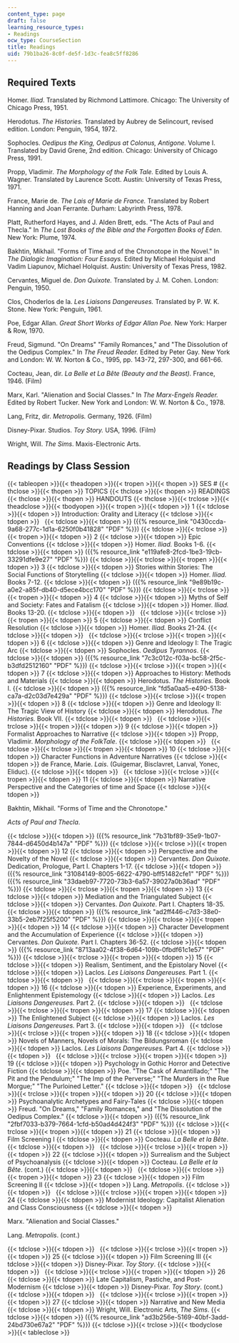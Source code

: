 ```yaml
---
content_type: page
draft: false
learning_resource_types:
- Readings
ocw_type: CourseSection
title: Readings
uid: 79b1ba26-8c0f-de5f-1d3c-fea8c5ff8286
---
```

## Required Texts

Homer. *Iliad*. Translated by Richmond Lattimore. Chicago: The University of Chicago Press, 1951.

Herodotus. *The Histories.* Translated by Aubrey de Selincourt, revised edition. London: Penguin, 1954, 1972.

Sophocles. *Oedipus the King, Oedipus at Colonus, Antigone.* Volume I. Translated by David Grene, 2nd edition. Chicago: University of Chicago Press, 1991.

Propp, Vladimir. *The Morphology of the Folk Tale.* Edited by Louis A. Wagner. Translated by Laurence Scott. Austin: University of Texas Press, 1971.

France, Marie de. *The Lais of Marie de France.* Translated by Robert Hanning and Joan Ferrante. Durham: Labyrinth Press, 1978.

Platt, Rutherford Hayes, and J. Alden Brett, eds. "The Acts of Paul and Thecla." In *The Lost Books of the Bible and the Forgotten Books of Eden.* New York: Plume, 1974.

Bakhtin, Mikhail. "Forms of Time and of the Chronotope in the Novel." In *The Dialogic Imagination: Four Essays.* Edited by Michael Holquist and Vadim Liapunov, Michael Holquist. Austin: University of Texas Press, 1982.

Cervantes, Miguel de. *Don Quixote.* Translated by J. M. Cohen. London: Penguin, 1950.

Clos, Choderlos de la. *Les Liaisons Dangereuses.* Translated by P. W. K. Stone. New York: Penguin, 1961.

Poe, Edgar Allan. *Great Short Works of Edgar Allan Poe.* New York: Harper & Row, 1970.

Freud, Sigmund. "On Dreams" "Family Romances," and "The Dissolution of the Oedipus Complex." In *The Freud Reader.* Edited by Peter Gay. New York and London: W. W. Norton & Co., 1995, pp. 143-72, 297-300, and 661-66.

Cocteau, Jean, dir. *La Belle et La Bête (Beauty and the Beast).* France, 1946. (Film)

Marx, Karl. "Alienation and Social Classes." In *The Marx-Engels Reader.* Edited by Robert Tucker. New York and London: W. W. Norton & Co., 1978.

Lang, Fritz, dir. *Metropolis.* Germany, 1926. (Film)

Disney-Pixar. Studios. *Toy Story.* USA, 1996. (Film)

Wright, Will. *The Sims*. Maxis-Electronic Arts.

## Readings by Class Session

{{< tableopen >}}{{< theadopen >}}{{< tropen >}}{{< thopen >}}
SES #
{{< thclose >}}{{< thopen >}}
TOPICS
{{< thclose >}}{{< thopen >}}
READINGS
{{< thclose >}}{{< thopen >}}
HANDOUTS
{{< thclose >}}{{< trclose >}}{{< theadclose >}}{{< tbodyopen >}}{{< tropen >}}{{< tdopen >}}
1
{{< tdclose >}}{{< tdopen >}}
Introduction: Orality and Literacy
{{< tdclose >}}{{< tdopen >}}
 
{{< tdclose >}}{{< tdopen >}}
({{% resource_link "0430ccda-9a68-277c-1d1a-6250f0b41828" "PDF" %}})
{{< tdclose >}}{{< trclose >}}{{< tropen >}}{{< tdopen >}}
2
{{< tdclose >}}{{< tdopen >}}
Epic Conventions
{{< tdclose >}}{{< tdopen >}}
Homer. *Iliad.* Books 1-6.
{{< tdclose >}}{{< tdopen >}}
({{% resource_link "e119afe8-2fcd-1be3-19cb-33291dfe9e27" "PDF" %}})
{{< tdclose >}}{{< trclose >}}{{< tropen >}}{{< tdopen >}}
3
{{< tdclose >}}{{< tdopen >}}
Stories within Stories: The Social Functions of Storytelling
{{< tdclose >}}{{< tdopen >}}
Homer. *Iliad.* Books 7-12.
{{< tdclose >}}{{< tdopen >}}
({{% resource_link "9e89b19c-a0e2-a85f-db40-d5ece4bcc170" "PDF" %}})
{{< tdclose >}}{{< trclose >}}{{< tropen >}}{{< tdopen >}}
4
{{< tdclose >}}{{< tdopen >}}
Myths of Self and Society: Fates and Fatalism
{{< tdclose >}}{{< tdopen >}}
Homer. *Iliad.* Books 13-20.
{{< tdclose >}}{{< tdopen >}}
 
{{< tdclose >}}{{< trclose >}}{{< tropen >}}{{< tdopen >}}
5
{{< tdclose >}}{{< tdopen >}}
Conflict Resolution
{{< tdclose >}}{{< tdopen >}}
Homer. *Iliad.* Books 21-24.
{{< tdclose >}}{{< tdopen >}}
 
{{< tdclose >}}{{< trclose >}}{{< tropen >}}{{< tdopen >}}
6
{{< tdclose >}}{{< tdopen >}}
Genre and Ideology I: The Tragic Arc
{{< tdclose >}}{{< tdopen >}}
Sophocles. *Oedipus Tyrannos*.
{{< tdclose >}}{{< tdopen >}}
({{% resource_link "7c3c012c-f03a-bc58-2f5c-b3dfd2512160" "PDF" %}})
{{< tdclose >}}{{< trclose >}}{{< tropen >}}{{< tdopen >}}
7
{{< tdclose >}}{{< tdopen >}}
Approaches to History: Methods and Materials
{{< tdclose >}}{{< tdopen >}}
Herodotus. *The Histories.* Book I.
{{< tdclose >}}{{< tdopen >}}
({{% resource_link "fd5a0aa5-e490-5138-ca7a-d2c03d7e429a" "PDF" %}})
{{< tdclose >}}{{< trclose >}}{{< tropen >}}{{< tdopen >}}
8
{{< tdclose >}}{{< tdopen >}}
Genre and Ideology II: The Tragic View of History
{{< tdclose >}}{{< tdopen >}}
Herodotus. *The Histories.* Book VII.
{{< tdclose >}}{{< tdopen >}}
 
{{< tdclose >}}{{< trclose >}}{{< tropen >}}{{< tdopen >}}
9
{{< tdclose >}}{{< tdopen >}}
Formalist Approaches to Narrative
{{< tdclose >}}{{< tdopen >}}
Propp, Vladimir. *Morphology of the FolkTale*.
{{< tdclose >}}{{< tdopen >}}
 
{{< tdclose >}}{{< trclose >}}{{< tropen >}}{{< tdopen >}}
10
{{< tdclose >}}{{< tdopen >}}
Character Functions in Adventure Narratives
{{< tdclose >}}{{< tdopen >}}
de France, Marie. *Lais*. (Guigemar, Bisclavret, Lanval, Yonec, Eliduc).
{{< tdclose >}}{{< tdopen >}}
 
{{< tdclose >}}{{< trclose >}}{{< tropen >}}{{< tdopen >}}
11
{{< tdclose >}}{{< tdopen >}}
Narrative Perspective and the Categories of time and Space
{{< tdclose >}}{{< tdopen >}}

Bakhtin, Mikhail. "Forms of Time and the Chronotope." 

*Acts of Paul and Thecla*.

{{< tdclose >}}{{< tdopen >}}
({{% resource_link "7b31bf89-35e9-1b07-7844-d6450d4b147a" "PDF" %}})
{{< tdclose >}}{{< trclose >}}{{< tropen >}}{{< tdopen >}}
12
{{< tdclose >}}{{< tdopen >}}
Perspective and the Novelty of the Novel
{{< tdclose >}}{{< tdopen >}}
Cervantes. *Don Quixote*. Dedication, Prologue, Part I. Chapters 1-17.
{{< tdclose >}}{{< tdopen >}}
({{% resource_link "31084149-8005-6622-4790-bff51482cfe1" "PDF" %}})   
({{% resource_link "33daeb97-7720-73b3-6a57-39027a0b36ad" "PDF" %}})
{{< tdclose >}}{{< trclose >}}{{< tropen >}}{{< tdopen >}}
13
{{< tdclose >}}{{< tdopen >}}
Mediation and the Triangulated Subject
{{< tdclose >}}{{< tdopen >}}
Cervantes. *Don Quixote*. Part I. Chapters 18-35.
{{< tdclose >}}{{< tdopen >}}
({{% resource_link "ad2ff446-c7d3-38e0-33b5-2eb7f25f5200" "PDF" %}})
{{< tdclose >}}{{< trclose >}}{{< tropen >}}{{< tdopen >}}
14
{{< tdclose >}}{{< tdopen >}}
Character Development and the Accumulation of Experience
{{< tdclose >}}{{< tdopen >}}
Cervantes. *Don Quixote.* Part I. Chapters 36-52.
{{< tdclose >}}{{< tdopen >}}
({{% resource_link "8713aa02-4f38-6d64-109b-0fbdf61c1e57" "PDF" %}})
{{< tdclose >}}{{< trclose >}}{{< tropen >}}{{< tdopen >}}
15
{{< tdclose >}}{{< tdopen >}}
Realism, Sentiment, and the Epistolary Novel
{{< tdclose >}}{{< tdopen >}}
Laclos. *Les Liaisons Dangereuses.* Part 1.
{{< tdclose >}}{{< tdopen >}}
 
{{< tdclose >}}{{< trclose >}}{{< tropen >}}{{< tdopen >}}
16
{{< tdclose >}}{{< tdopen >}}
Experience, Experiments, and Enlightenment Epistemology
{{< tdclose >}}{{< tdopen >}}
Laclos. *Les Liaisons Dangereuses.* Part 2.
{{< tdclose >}}{{< tdopen >}}
 
{{< tdclose >}}{{< trclose >}}{{< tropen >}}{{< tdopen >}}
17
{{< tdclose >}}{{< tdopen >}}
The Enlightened Subject
{{< tdclose >}}{{< tdopen >}}
Laclos. *Les Liaisons Dangereuses.* Part 3.
{{< tdclose >}}{{< tdopen >}}
 
{{< tdclose >}}{{< trclose >}}{{< tropen >}}{{< tdopen >}}
18
{{< tdclose >}}{{< tdopen >}}
Novels of Manners, Novels of Morals: The Bildungsroman
{{< tdclose >}}{{< tdopen >}}
Laclos. *Les Liaisons Dangereuses.* Part 4.
{{< tdclose >}}{{< tdopen >}}
 
{{< tdclose >}}{{< trclose >}}{{< tropen >}}{{< tdopen >}}
19
{{< tdclose >}}{{< tdopen >}}
Psychology in Gothic Horror and Detective Fiction
{{< tdclose >}}{{< tdopen >}}
Poe. "The Cask of Amantillado;" "The Pit and the Pendulum;" "The Imp of the Perverse;" "The Murders in the Rue Morgue;" "The Purloined Letter."
{{< tdclose >}}{{< tdopen >}}
 
{{< tdclose >}}{{< trclose >}}{{< tropen >}}{{< tdopen >}}
20
{{< tdclose >}}{{< tdopen >}}
Psychoanalytic Archetypes and Fairy-Tales
{{< tdclose >}}{{< tdopen >}}
Freud. "On Dreams," "Family Romances," and "The Dissolution of the Oedipus Complex."
{{< tdclose >}}{{< tdopen >}}
({{% resource_link "2fbf7033-b379-7664-1cfd-b50ad4d424f3" "PDF" %}})
{{< tdclose >}}{{< trclose >}}{{< tropen >}}{{< tdopen >}}
21
{{< tdclose >}}{{< tdopen >}}
Film Screening I
{{< tdclose >}}{{< tdopen >}}
Cocteau. *La Belle et la Bête*.
{{< tdclose >}}{{< tdopen >}}
 
{{< tdclose >}}{{< trclose >}}{{< tropen >}}{{< tdopen >}}
22
{{< tdclose >}}{{< tdopen >}}
Surrealism and the Subject of Psychoanalysis
{{< tdclose >}}{{< tdopen >}}
Cocteau. *La Belle et la Bête*. (cont.)
{{< tdclose >}}{{< tdopen >}}
 
{{< tdclose >}}{{< trclose >}}{{< tropen >}}{{< tdopen >}}
23
{{< tdclose >}}{{< tdopen >}}
Film Screening II
{{< tdclose >}}{{< tdopen >}}
Lang. *Metropolis*.
{{< tdclose >}}{{< tdopen >}}
 
{{< tdclose >}}{{< trclose >}}{{< tropen >}}{{< tdopen >}}
24
{{< tdclose >}}{{< tdopen >}}
Modernist Ideology: Capitalist Alienation and Class Consciousness
{{< tdclose >}}{{< tdopen >}}

Marx. "Alienation and Social Classes."

Lang. *Metropolis*. (cont.)

{{< tdclose >}}{{< tdopen >}}
 
{{< tdclose >}}{{< trclose >}}{{< tropen >}}{{< tdopen >}}
25
{{< tdclose >}}{{< tdopen >}}
Film Screening III
{{< tdclose >}}{{< tdopen >}}
Disney-Pixar. *Toy Story*.
{{< tdclose >}}{{< tdopen >}}
 
{{< tdclose >}}{{< trclose >}}{{< tropen >}}{{< tdopen >}}
26
{{< tdclose >}}{{< tdopen >}}
Late Capitalism, Pastiche, and Post-Modernism
{{< tdclose >}}{{< tdopen >}}
Disney-Pixar. *Toy Story*. (cont.)
{{< tdclose >}}{{< tdopen >}}
 
{{< tdclose >}}{{< trclose >}}{{< tropen >}}{{< tdopen >}}
27
{{< tdclose >}}{{< tdopen >}}
Narrative and New Media
{{< tdclose >}}{{< tdopen >}}
Wright, Will. Electronic Arts, *The Sims*.
{{< tdclose >}}{{< tdopen >}}
({{% resource_link "ad3b256e-5169-40bf-3add-24bd730e67a2" "PDF" %}})
{{< tdclose >}}{{< trclose >}}{{< tbodyclose >}}{{< tableclose >}}